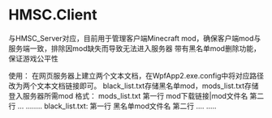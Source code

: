 # HMSC.Client
与HMSC_Server对应，目前用于管理客户端Minecraft mod，确保客户端mod与服务端一致，排除因mod缺失而导致无法进入服务器
带有黑名单mod删除功能，保证游戏公平性

使用：
在网页服务器上建立两个文本文档，在WpfApp2.exe.config中将对应路径改为两个文本文档链接即可。
black_list.txt存储黑名单mod，mods_list.txt存储登入服务器所需mod
格式：
mods_list.txt
第一行 mod下载链接|mod文件名
第二行 ...
........
black_list.txt:
第一行 黑名单mod文件名
第二行 ....
.....
